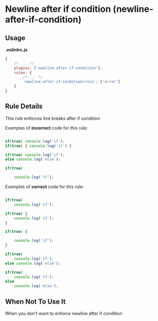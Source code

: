 # Newline after if condition (newline-after-if-condition)


## Usage

**.eslintrc.js**
```javascript
{
	/* ... */
	plugins: ['newline-after-if-condition'],
	rules: {
		/* ... */
		'newline-after-if-condition/rule': ['error']
	}
}
```


## Rule Details

This rule enforces line breaks after if condition

Examples of **incorrect** code for this rule:

```js

if(true) console.log('if');
if(true) { console.log('if') }

if(true) console.log('if');
else console.log('else');

if(true)

	console.log('if');

```

Examples of **correct** code for this rule:

```js

if(true)
	console.log('if');

if(true) {
	console.log('if');
}

if(true) {

	console.log('if');
}

if(true)
	console.log('if');
else console.log('else');

if(true)
	console.log('if');
else 
	console.log('else');

```

## When Not To Use It

When you don't want to enforce newline after if condition
